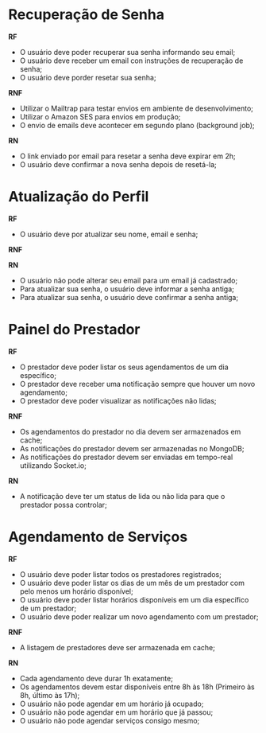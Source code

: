 # Recuperação de Senha

**RF**

- O usuário deve poder recuperar sua senha informando seu email;
- O usuário deve receber um email con instruções de recuperação de senha;
- O usuário deve porder resetar sua senha;

**RNF**

- Utilizar o Mailtrap para testar envios em ambiente de desenvolvimento;
- Utilizar o Amazon SES para envios em produção;
- O envio de emails deve acontecer em segundo plano (background job);

**RN**

- O link enviado por email para resetar a senha deve expirar em 2h;
- O usuário deve confirmar a nova senha depois de resetá-la;

# Atualização do Perfil

**RF**

- O usuário deve por atualizar seu nome, email e senha;

**RNF**

**RN**

- O usuário não pode alterar seu email para um email já cadastrado;
- Para atualizar sua senha, o usuário deve informar a senha antiga;
- Para atualizar sua senha, o usuário deve confirmar a senha antiga;

# Painel do Prestador

**RF**

- O prestador deve poder listar os seus agendamentos de um dia específico;
- O prestador deve receber uma notificação sempre que houver um novo agendamento;
- O prestador deve poder visualizar as notificações não lidas;

**RNF**

- Os agendamentos do prestador no dia devem ser armazenados em cache;
- As notificações do prestador devem ser armazenadas no MongoDB;
- As notificações do prestador devem ser enviadas em tempo-real utilizando Socket.io;

**RN**

- A notificação deve ter um status de lida ou não lida para que o prestador possa controlar;

# Agendamento de Serviços

**RF**

- O usuário deve poder listar todos os prestadores registrados;
- O usuário deve poder listar os dias de um mês de um prestador com pelo menos um horário disponível;
- O usuário deve poder listar horários disponíveis em um dia específico de um prestador;
- O usuário deve poder realizar um novo agendamento com um prestador;

**RNF**

- A listagem de prestadores deve ser armazenada em cache;

**RN**

- Cada agendamento deve durar 1h exatamente;
- Os agendamentos devem estar disponíveis entre 8h às 18h (Primeiro às 8h, último às 17h);
- O usuário não pode agendar em um horário já ocupado;
- O usuário não pode agendar em um horário que já passou;
- O usuário não pode agendar serviços consigo mesmo;
